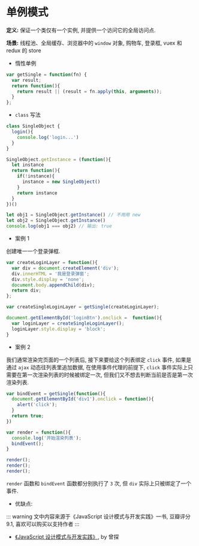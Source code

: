 # 单例模式

**定义:** 保证一个类仅有一个实例, 并提供一个访问它的全局访问点.

**场景:** 线程池、全局缓存、浏览器中的 `window` 对象, 购物车, 登录框, vuex 和 redux 的 store

- 惰性单例

```js
var getSingle = function(fn) {
  var result;
  return function(){
    return result || (result = fn.apply(this, arguments));
  }
};
```

- `class` 写法

```js
class SingleObject {
  login(){
    console.log('login...')
  }
}

SingleObject.getInstance = (function(){
  let instance
  return function(){
    if(!instance){
      instance = new SingleObject()
    }
    return instance
  }
})()

let obj1 = SingleObject.getInstance() // 不用用 new
let obj2 = SingleObject.getInstance()
console.log(obj1 === obj2) // 输出: true
```

- 案例 1

创建唯一一个登录弹框.

```js
var createLoginLayer = function(){
  var div = document.createElement('div');
  div.innerHTML = '我是登录弹窗';
  div.style.display = 'none';
  document.body.appendChild(div);
  return div;
};

var createSingleLoginLayer = getSingle(createLoginLayer);

document.getElementById('loginBtn').onclick =  function(){
  var loginLayer = createSingleLoginLayer();
  loginLayer.style.display = 'block';
}
```

- 案例 2

我们通常渲染完页面的一个列表后, 接下来要给这个列表绑定 `click` 事件, 如果是通过 `ajax` 动态往列表里追加数据, 在使用事件代理的前提下, `click` 事件实际上只需要在第一次渲染列表的时候被绑定一次, 但我们又不想去判断当前是否是第一次渲染列表.

```js
var bindEvent = getSingle(function(){
  document.getElementById('div1').onclick = function(){
    alert('click');
  }
  return true;
})

var render = function(){
  console.log('开始渲染列表');
  bindEvent();
}

render();
render();
render();
```

`render` 函数和 `bindEvent` 函数都分别执行了 `3` 次, 但 `div` 实际上只被绑定了一个事件.

- 优缺点:

::: warning
文中内容来源于《JavaScript 设计模式与开发实践》一书, 豆瓣评分 9.1, 喜欢可以购买以支持作者
:::

- [《JavaScript 设计模式与开发实践》](https://book.douban.com/subject/26382780/), by 曾探